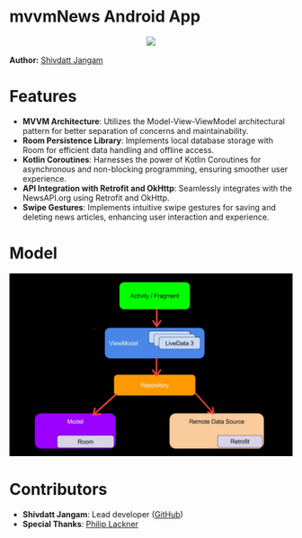# mvvmNews Android App

<p align="center">
    <img src="mvvmNews.gif" width="300">
</p>

**Author:** [Shivdatt Jangam](https://www.linkedin.com/in/shivdatt-jangam-96b814254/)

# Features

- **MVVM Architecture**: Utilizes the Model-View-ViewModel architectural pattern for better separation of concerns and maintainability.
- **Room Persistence Library**: Implements local database storage with Room for efficient data handling and offline access.
- **Kotlin Coroutines**: Harnesses the power of Kotlin Coroutines for asynchronous and non-blocking programming, ensuring smoother user experience.
- **API Integration with Retrofit and OkHttp**: Seamlessly integrates with the NewsAPI.org using Retrofit and OkHttp.
- **Swipe Gestures**: Implements intuitive swipe gestures for saving and deleting news articles, enhancing user interaction and experience.

# Model

<p align="center">
    <img src="mvvm.png" width="600">
</p>

# Contributors

- **Shivdatt Jangam**: Lead developer ([GitHub](https://github.com/shivdatt1999))
- **Special Thanks**: [Philip Lackner](https://www.youtube.com/@PhilippLackner) 

